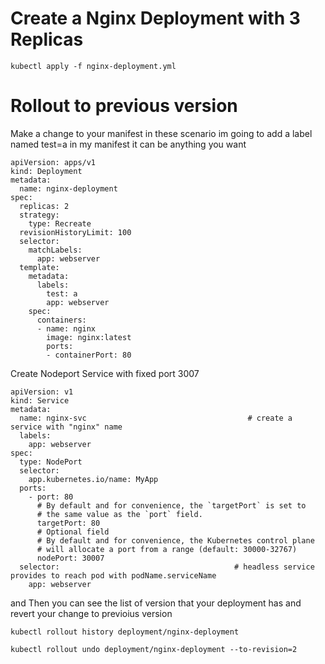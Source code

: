 # Create a Nginx Deployment with 3 Replicas
```
kubectl apply -f nginx-deployment.yml
```

# Rollout to previous version
Make a change to your manifest 
in these scenario im going to add  a label named test=a in my  manifest  it can be anything you want

```
apiVersion: apps/v1
kind: Deployment
metadata:
  name: nginx-deployment
spec:
  replicas: 2
  strategy:
    type: Recreate
  revisionHistoryLimit: 100
  selector:
    matchLabels:
      app: webserver
  template:
    metadata:
      labels:
        test: a
        app: webserver
    spec:
      containers:
      - name: nginx
        image: nginx:latest
        ports:
        - containerPort: 80
```
Create Nodeport Service with fixed port 3007 
```
apiVersion: v1
kind: Service
metadata:
  name: nginx-svc                                    # create a service with "nginx" name
  labels:
    app: webserver
spec:
  type: NodePort
  selector:
    app.kubernetes.io/name: MyApp
  ports:
    - port: 80
      # By default and for convenience, the `targetPort` is set to
      # the same value as the `port` field.
      targetPort: 80
      # Optional field
      # By default and for convenience, the Kubernetes control plane
      # will allocate a port from a range (default: 30000-32767)
      nodePort: 30007
  selector:                                       # headless service provides to reach pod with podName.serviceName
    app: webserver

```
and Then you can see the list of version that your deployment has and revert your change to previoius version
```
kubectl rollout history deployment/nginx-deployment

kubectl rollout undo deployment/nginx-deployment --to-revision=2
```
